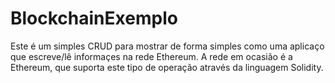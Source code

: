 # BlockchainExemplo
Este é um simples CRUD para mostrar de forma simples como uma aplicaço que escreve/lê informaçes na rede Ethereum.
A rede em ocasião é a Ethereum, que suporta este tipo de operação através da linguagem Solidity.
